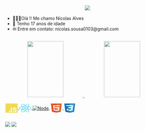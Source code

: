<div style="align-itens: center; display: flex; flex-direction: column;">
<ul style="align-itens: center; display: flex; flex-direction: column;">
         
<p align="center">
  <a href="https://github.com/DenverCoder1/readme-typing-svg"><img src="https://readme-typing-svg.herokuapp.com?font=Time+New+Roman&color=cyan&size=25&center=true&vCenter=true&width=600&height=100&lines=Nicolas+de+Sousa+Alves..&hearts;++;Back-End+Developer,;Systems+Analysis+and+Development+Student,;Active+Learner,;Love+to+learn+new+stuffs..<3"></a>
</p>
         
<li>👩🏾‍💻Olá !! Me chamo Nicolas Alves </li>
<li>🔹 Tenho 17 anos de idade</li> 
<li>✉ Entre em contato: nicolas.sousa0103@gmail.com </li>
</ul>

<br>

<div align="center">
  <a href="https://github.com/nicolasousa">
  <img height="180em" width="48%" src="https://github-readme-stats.vercel.app/api?username=nicolasousa&theme=transparent&show_icons=true"/>
  <img height="180em" width="48%" src="https://github-readme-stats.vercel.app/api/top-langs/?username=nicolasousa&layout=compact&langs_count=7&theme=transparent"/>
</div>


<div style="display: inline_block"><br>
  <img align="center" alt="Javascript" height="30" width="40" src="https://raw.githubusercontent.com/devicons/devicon/master/icons/javascript/javascript-plain.svg">
  <img align="center" alt="React" height="30" width="40" src="https://raw.githubusercontent.com/devicons/devicon/master/icons/react/react-original.svg">
  <img align="center" alt="Node" height="30" width="27" src="https://static-00.iconduck.com/assets.00/node-js-icon-454x512-nztofx17.png">
  <img align="center" alt="HTML" height="30" width="40" src="https://raw.githubusercontent.com/devicons/devicon/master/icons/html5/html5-original.svg">
  <img align="center" alt="CSS" height="30" width="40" src="https://raw.githubusercontent.com/devicons/devicon/master/icons/css3/css3-original.svg">
</div>

##

<div> 
  <a href = "mailto:nicolas.sousa0103@gmail.com"><img src="https://img.shields.io/badge/-Gmail-%23333?style=for-the-badge&logo=gmail&logoColor=white" target="_blank"></a>
  <a href="https://www.linkedin.com/in/nicolas-alves-539b91256/" target="_blank"><img src="https://img.shields.io/badge/-LinkedIn-%230077B5?style=for-the-badge&logo=linkedin&logoColor=white" target="_blank"></a> 
</div>
          
</div>          
